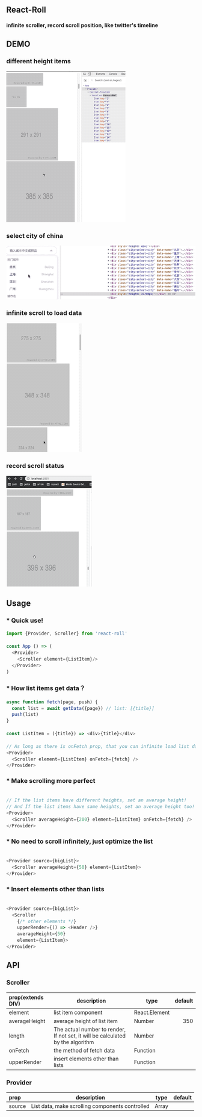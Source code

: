 ## React-Roll
#### infinite scroller, record scroll position, like twitter's timeline

## DEMO

### different height items
![simple-demo](./simple-demo.gif)

### select city of china
![city-select-demo](./city-select-demo.gif)

### infinite scroll to load data
![infinite-load-demo](./infinite-load-demo.gif)

### record scroll status
![record-demo](./record-demo.gif)

## Usage

### * Quick use!

``` javascript
import {Provider, Scroller} from 'react-roll'

const App () => (
  <Provider>
    <Scroller element={ListItem}/>
  </Provider>
)
```

### * How list items get data？

``` javascript
async function fetch(page, push) {
  const list = await getData({page}) // list: [{title}]
  push(list)
}

const ListItem = ({title}) => <div>{title}</div>

// As long as there is onFetch prop, that you can infinite load list data
<Provider>
  <Scroller element={ListItem} onFetch={fetch} />
</Provider>
```

### * Make scrolling more perfect

``` javascript

// If the list items have different heights, set an average height!
// And If the list items have same heights, set an average height too!
<Provider>
  <Scroller averageHeight={200} element={ListItem} onFetch={fetch} />
</Provider>

```

### * No need to scroll infinitely, just optimize the list

``` javascript

<Provider source={bigList}>
  <Scroller averageHeight={50} element={ListItem}>
</Provider>

```

### * Insert elements other than lists

``` javascript

<Provider source={bigList}>
  <Scroller
    {/* other elements */}
    upperRender={() => <Header />}
    averageHeight={50}
    element={ListItem}>
</Provider>

```

## API

### Scroller

| prop(extends DIV) | description                                                                     | type          | default |
| :---------------- | ------------------------------------------------------------------------------- | ------------- | ------: |
| element           | list item component                                                             | React.Element |
| averageHeight     | average height of list item                                                     | Number        |     350 |
| length            | The actual number to render, If not set, it will be calculated by the algorithm | Number        |
| onFetch           | the method of fetch data                                                        | Function      |
| upperRender       | insert elements other than lists                                                | Function      |

### Provider

| prop   | description                                     | type  | default |
| :----- | ----------------------------------------------- | ----- | ------: |
| source | List data, make scrolling components controlled | Array |
